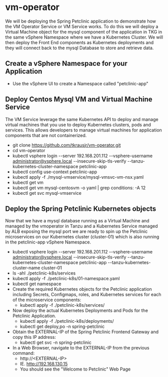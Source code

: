# vm-operator
We will be deploying the Spring Petclinic application to demonstrate how the VM Operator Service or VM Service works. To do this we will deploy a Virtual Machine object for the mysql component of the application in TKG in the same vSphere Namespace where we have a Kubernetes Cluster. We will then deploy the Front End components as Kubernetes deployments and they will connect back to the mysql Database to store and retrieve data.

## Create a vSphere Namespace for your Application
* Use the vSphere UI to create a Namespace called "petclinic-app"

## Deploy Centos Mysql VM and Virtual Machine Service 
The VM Service leverage the same Kubernetes API to deploy and manage virtual machines that you use to deploy Kubernetes clusters, pods and services. This allows developers to manage virtual machines for application components that are not containerized. 

* git clone https://github.com/tkrausjr/vm-operator.git
* cd vm-operator
* kubectl vsphere login --server 192.168.201.112 --vsphere-username administrator@vsphere.local --insecure-skip-tls-verify --tanzu-kubernetes-cluster-namespace petclinic-app
* kubectl config use-context petclinic-app
* kubectl apply -f ./mysql-vmservice/mysql-vmsvc-vm-nsx.yaml
* kubectl get vm
* kubectl get vm mysql-centosvm -o yaml | grep conditions: -A 12
* kubectl get svc mysql-vmservice

## Deploy the Spring Petclinic Kubernetes objects
Now that we have a mysql database running as a Virtual Machine and managed by the
vmoperator in Tanzu and a Kubernetes Service managed by ALB exposing the mysql port we
are ready to spin up the Petclinic microservices on our Kubernetes cluster (cluster-01) which
is also running in the  petclinic-app vSphere Namespace.

* kubectl vsphere login --server 192.168.201.112 --vsphere-username administrator@vsphere.local --insecure-skip-tls-verify --tanzu-kubernetes-cluster-namespace petclinic-app --tanzu-kubernetes-cluster-name cluster-01
* ls -ahl ./petclinic-k8s/services
* kubectl apply -f ./petclinic-k8s/01-namespace.yaml
* kubectl get namespace
* Create the required Kubernetes objects for the Petclinic application including Secrets, Configmaps, roles, and Kubernetes services for each of the microservice components: 
    * kubectl apply -f ./petclinic-k8s/services/
* Now deploy the actual Kubernetes Deployments and Pods for the Petclinic Application.
    * kubectl apply -f ./petclinic-k8s/deployments/
    * kubectl get deploy,po -n spring-petclinic
* Obtain the EXTERNAL-IP of the Spring Petclinic Frontend Gateway and copy this IP address: 
    * kubectl get svc -n spring-petclinic
* In a Web Browser, navigate to the EXTERNAL-IP from the previous command:
    * http://\<EXTERNAL-IP\>
    * IE. http://192.168.130.15
    * You should see the "Welcome to Petclinic" Web Page
